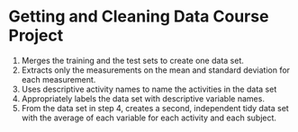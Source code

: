 # Getting and Cleaning Data Course Project

1. Merges the training and the test sets to create one data set.
2. Extracts only the measurements on the mean and standard deviation for each measurement.
3. Uses descriptive activity names to name the activities in the data set
4. Appropriately labels the data set with descriptive variable names.
5.  From the data set in step 4, creates a second, independent tidy data set with the average of each variable for each activity and each subject.
